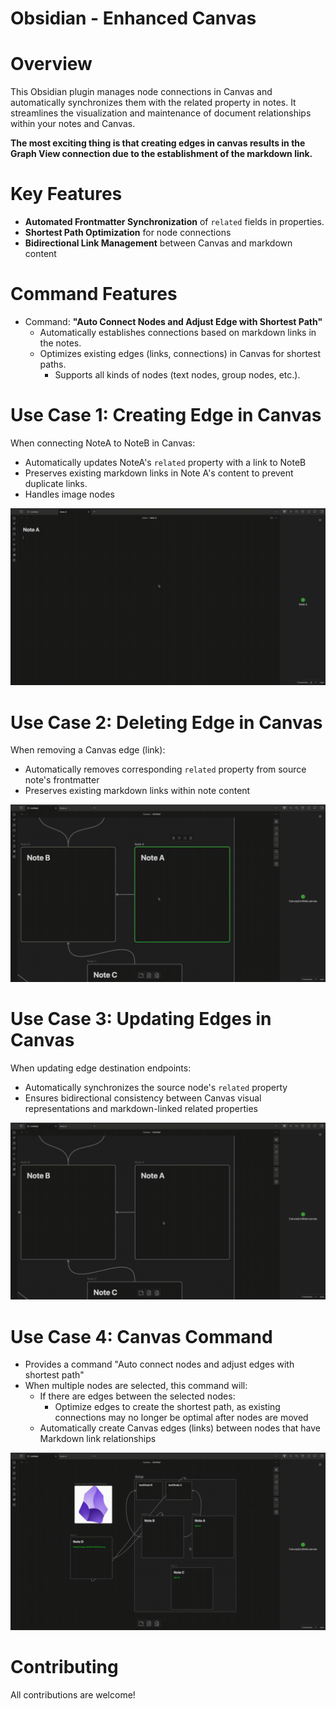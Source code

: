 # Obsidian - Enhanced Canvas
# Overview

This Obsidian plugin manages node connections in Canvas and automatically synchronizes them with the related property in notes. It streamlines the visualization and maintenance of document relationships within your notes and Canvas.

**The most exciting thing is that creating edges in canvas results in the Graph View connection due to the establishment of the markdown link.**

# Key Features

- **Automated Frontmatter Synchronization** of `related` fields in properties.
- **Shortest Path Optimization** for node connections
- **Bidirectional Link Management** between Canvas and markdown content

# Command Features

- Command: **"Auto Connect Nodes and Adjust Edge with Shortest Path"**
    - Automatically establishes connections based on markdown links in the notes.
    - Optimizes existing edges (links, connections) in Canvas for shortest paths.
	    - Supports all kinds of nodes (text nodes, group nodes, etc.).

# Use Case 1: Creating Edge in Canvas

When connecting NoteA to NoteB in Canvas:
- Automatically updates NoteA's `related` property with a link to NoteB
- Preserves existing markdown links in Note A's content to prevent duplicate links.
- Handles image nodes

![Creating Edge in Canvas](./CreatingEdge.gif)

# Use Case 2: Deleting Edge in Canvas

When removing a Canvas edge (link):
- Automatically removes corresponding `related` property from source note's frontmatter
- Preserves existing markdown links within note content

![Deleting Edge in Canvas](./DeletingEdge.gif)

# Use Case 3: Updating Edges in Canvas

When updating edge destination endpoints:
- Automatically synchronizes the source node's `related` property
- Ensures bidirectional consistency between Canvas visual representations and markdown-linked related properties

![Updating Edges in Canvas](./UpdatingEdge.gif)

# Use Case 4: Canvas Command

- Provides a command "Auto connect nodes and adjust edges with shortest path"
- When multiple nodes are selected, this command will:
    - If there are edges between the selected nodes:
        - Optimize edges to create the shortest path, as existing connections may no longer be optimal after nodes are moved
    - Automatically create Canvas edges (links) between nodes that have Markdown link relationships

![Command Usage](./CommandUsage.gif)


# Contributing

All contributions are welcome! 
